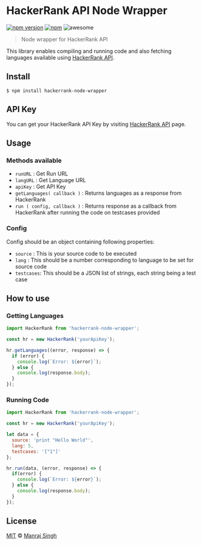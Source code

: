 # HackerRank API Node Wrapper
[![npm version](https://badge.fury.io/js/hackerrank-node-wrapper.svg)](https://www.npmjs.com/package/hackerrank-node-wrapper) [![npm](https://img.shields.io/npm/dt/hackerrank-node-wrapper.svg?maxAge=2592000?style=flat-square)](https://www.npmjs.com/package/hackerrank-node-wrapper) ![awesome](https://img.shields.io/badge/awesome-yes-green.svg)

> Node wrapper for HackerRank API

This library enables compiling and running code and also fetching languages available using [HackerRank API](https://www.hackerrank.com/api/docs).

## Install

```
$ npm install hackerrank-node-wrapper
```

## API Key

You can get your HackerRank API Key by visiting [HackerRank API](https://www.hackerrank.com/api/docs) page.

## Usage

### Methods available

* `runURL` : Get Run URL
* `langURL` : Get Language URL
* `apiKey` : Get API Key
* `getLanguages( callback )` : Returns languages as a response from HackerRank
* `run ( config, callback )` : Returns response as a callback from HackerRank after running the code on testcases provided

### Config

Config should be an object containing following properties:

* `source` : This is your source code to be executed
* `lang` : This should be a number corresponding to language to be set for source code
* `testcases`: This should be a JSON list of strings, each string being a test case

## How to use

### Getting Languages

```javascript
import HackerRank from 'hackerrank-node-wrapper';

const hr = new HackerRank('yourApiKey');

hr.getLanguages((error, response) => {
  if (error) {
    console.log(`Error: ${error}`);
  } else {
    console.log(response.body);
  }
});
```

### Running Code

```javascript
import HackerRank from 'hackerrank-node-wrapper';

const hr = new HackerRank('yourApiKey');

let data = {
  source: 'print "Hello World"',
  lang: 5,
  testcases: '["1"]'
};

hr.run(data, (error, response) => {
  if(error) {
    console.log(`Error: ${error}`);
  } else {
    console.log(response.body);
  }
});
```

## License

[MIT](https://github.com/ManrajGrover/HackerRank-Node-Wrapper/blob/master/LICENSE) © [Manraj Singh](https://github.com/ManrajGrover)
